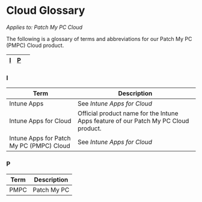 # Cloud Glossary

_Applies to: Patch My PC Cloud_

The following is a glossary of terms and abbreviations for our Patch My PC (PMPC) Cloud product.

| [I](cloud-glossary.md#i) | [P](cloud-glossary.md#p) |   |
| ------------------------ | ------------------------ | - |

### I

| Term                                     | Description                                                                         |
| ---------------------------------------- | ----------------------------------------------------------------------------------- |
| Intune Apps                              | See _Intune Apps for Cloud_                                                         |
| Intune Apps for Cloud                    | Official product name for the Intune Apps feature of our Patch My PC Cloud product. |
| Intune Apps for Patch My PC (PMPC) Cloud | See _Intune Apps for Cloud_                                                         |

### P

| Term | Description |
| ---- | ----------- |
| PMPC | Patch My PC |

